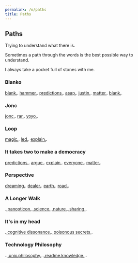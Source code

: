 ```yaml
---
permalink: /n/paths
title: Paths
---
```


## Paths

Trying to understand what there is.

Sometimes a path through the words is the best possible way to understand.

I always take a pocket full of stones with me.

### Blanko

[blank.](/w/blank). [hammer.](/w/hammer). [predictions.](/w/predictions). [asap.](/w/asap). [justin.](/w/justin). [matter.](/w/matter). [blank.](/w/blank).

### Jonc

[jonc.](/w/jonc). [rar.](/w/rar). [yoyo.](/w/yoyo).

### Loop

[magic.](/w/magic). [led.](/w/led). [explain.](/w/explain).

### It takes two to make a democracy

[predictions.](/w/predictions). [argue.](/a/argue). [explain.](/w/explain). [everyone.](/w/everyone). [matter.](/w/matter).

### Perspective

[dreaming.](/v/dreaming). [dealer.](/w/dealer). [earth.](/w/earth). [road.](/w/road).

### A Longer Walk

.[.panopticon.](/a/panopticon).[.science.](/a/science).[.nature.](/a/nature).[.sharing.](/a/share).

### It's in my head

.[.cognitive&nbsp;dissonance.](/w/cognitive-dissonance).[.poisonous&nbsp;secrets.](/a/poisoned-secrets).

### Technology Philosophy

..[.unix.philosophy.](/t/unix-philosophy)..[.readme.knowledge.](/t/readme-knowledge)..
